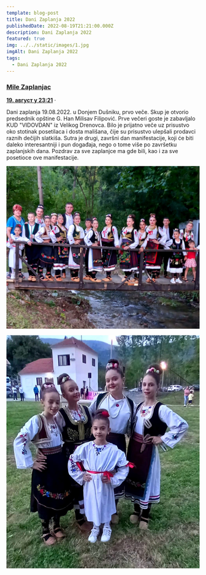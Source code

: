 ```yaml
---
template: blog-post
title: Dani Zaplanja 2022
publishedDate: 2022-08-19T21:21:00.000Z
description: Dani Zaplanja 2022
featured: true
img: ../../static/images/1.jpg
imgAlt: Dani Zaplanja 2022
tags:
  - Dani Zaplanja 2022
---
```

### **[Mile Zaplanjac](https://www.facebook.com/profile.php?id=100010287496671&__cft__[0]=AZXR2Zp_DSGcSA_uNGEPL-uS79s-aDMgRetiWEDyHsgFkNTWxDlnF_BLK7ibvLeR_yggQeFjSZ2qyFbUIyG0ZdrGizNtCRIF5RjyqHsONCO4TTmmPLAs7jBbu1RuANNM6-ubxvTAg-vMrTjSpc2olweotULEqDbn-RXA4GBkgYs_SdLT4eVvK7hBR7Y61p6y441dC-a3g7di-LAy5Vpbki2u&__tn__=-UC%2CP-y-R)**

**[19. август у 23:21](https://www.facebook.com/permalink.php?story_fbid=pfbid0RodKYe4CwUX3RzxLhvzgUKhrYL2hZi6rYTm4SUCRMXZkxYyaaKTaZebzcP2PSHEfl&id=100010287496671&__cft__[0]=AZXR2Zp_DSGcSA_uNGEPL-uS79s-aDMgRetiWEDyHsgFkNTWxDlnF_BLK7ibvLeR_yggQeFjSZ2qyFbUIyG0ZdrGizNtCRIF5RjyqHsONCO4TTmmPLAs7jBbu1RuANNM6-ubxvTAg-vMrTjSpc2olweotULEqDbn-RXA4GBkgYs_SdLT4eVvK7hBR7Y61p6y441dC-a3g7di-LAy5Vpbki2u&__tn__=%2CO%2CP-y-R)** · 

Dani zaplanja 19.08.2022. u Donjem Dušniku, prvo veče. Skup je otvorio predsednik opštine G. Han Milisav Filipović. Prve večeri goste je zabavljalo KUD [](<>)"VIDOVDAN" iz Velikog Drenovca. Bilo je prijatno veče uz prisustvo oko stotinak posetilaca i dosta mališana, čije su prisustvo ulepšali prodavci raznih dečijih slatkiša. Sutra je drugi, završni dan manifestacije, koji će biti daleko interesantniji i pun događaja, nego o tome više po završetku zaplanjskih dana. Pozdrav za sve zaplanjce ma gde bili, kao i za sve posetioce ove manifestacije.

![](../../static/images/5.jpg)

![](../../static/images/4.jpg)